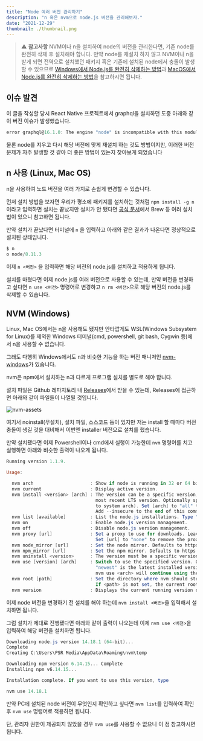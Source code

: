 ```yaml
---
title: "Node 여러 버전 관리하기"
description: "n 혹은 nvm으로 node.js 버전을 관리해보자."
date: "2021-12-29"
thumbnail: ./thumbnail.png
---
```


> ⚠️ **참고사항**
> NVM이나 n을 설치하여 node의 버전을 관리한다면, 기존 node를 완전히 삭제 후 설치해야 합니다.
> 만약 node를 재설치 하지 않고 NVM이나 n을 받게 되면 전역으로 설치했던 패키지 혹은 기존에 설치된 node에서 충돌이 발생할 수 있으므로 [Windows에서 Node.js를 완전히 삭제하는 방법](https://stackoverflow.com/questions/20711240/how-to-completely-remove-node-js-from-windows)과 [MacOS에서 Node.js를 완전히 삭제하는 방법](https://stackoverflow.com/questions/11177954/how-do-i-completely-uninstall-node-js-and-reinstall-from-beginning-mac-os-x?rq=1)을 참고하시면 됩니다.

## 이슈 발견

이 글을 작성할 당시 React Native 프로젝트에서 graphql을 설치하던 도중 아래와 같이 버전 이슈가 발생했습니다.

```powershell
error graphql@16.1.0: The engine "node" is incompatible with this module. Expected version "^12.22.0 || ^14.16.0 || >=16.0.0". Got "14.15.1"
```

물론 node를 지우고 다시 해당 버전에 맞게 재설치 하는 것도 방법이지만, 이러한 버전 문제가 자주 발생할 것 같아 더 좋은 방법이 있는지 찾아보게 되었습니다

## n 사용 (Linux, Mac OS)

n을 사용하여 노드 버전을 여러 가지로 손쉽게 변경할 수 있습니다.

먼저 설치 방법을 보자면 우리가 평소에 패키지를 설치하는 것처럼 `npm install -g n` 이라고 입력하면 설치는 끝났지만 설치가 안 됐다면 [공식 문서](https://github.com/tj/n)에서 Brew 등 여러 설치법이 있으니 참고하면 됩니다.

만약 설치가 끝났다면 터미널에 `n` 을 입력하고 아래와 같은 결과가 나온다면 정상적으로 설치된 상태입니다.

```powershell
$ n
ο node/8.11.3
```

이제 `n <버전>` 을 입력하면 해당 버전의 node.js를 설치하고 적용하게 됩니다.

설치를 마쳤다면 이제 node.js를 여러 버전으로 사용할 수 있는데, 만약 버전을 변경하고 싶다면 `n use <버전>` 명령어로 변경하고 `n rm <버전>`으로 해당 버전의 node.js를 삭제할 수 있습니다.

## NVM (Windows)

Linux, Mac OS에서는 n을 사용해도 됐지만 안타깝게도 WSL(Windows Subsystem for Linux)를 제외한 Windows 터미널(cmd, powershell, git bash, Cygwin 등)에서 n을 사용할 수 없습니다.

그래도 다행히 Windows에서도 n과 비슷한 기능을 하는 버전 매니저인 [nvm-windows](https://github.com/coreybutler/nvm-windows)가 있습니다.

nvm은 npm에서 설치하는 n과 다르게 프로그램 설치를 별도로 해야 합니다.

설치 파일은 Github 레파지토리 내 [Releases](https://github.com/coreybutler/nvm-windows/releases)에서 받을 수 있는데, Releases에 접근하면 아래와 같이 파일들이 나열될 것입니다.

![nvm-assets](./nvm-assets)

여기서 noinstall(무설치), 설치 파일, 소스코드 등이 있지만 저는 install 할 때마다 버전 충돌이 생길 것을 대비해서 이번엔 installer 버전으로 설치를 했습니다.

만약 설치됐다면 이제 Powershell이나 cmd에서 실행이 가능한데 `nvm` 명령어를 치고 실행하면 아래와 비슷한 출력이 나오게 됩니다.

```powershell
Running version 1.1.9.

Usage:

  nvm arch                     : Show if node is running in 32 or 64 bit mode.
  nvm current                  : Display active version.
  nvm install <version> [arch] : The version can be a specific version, "latest" for the latest current version, or "lts" for the
                                 most recent LTS version. Optionally specify whether to install the 32 or 64 bit version (defaults
                                 to system arch). Set [arch] to "all" to install 32 AND 64 bit versions.
                                 Add --insecure to the end of this command to bypass SSL validation of the remote download server.
  nvm list [available]         : List the node.js installations. Type "available" at the end to see what can be installed. Aliased as ls.
  nvm on                       : Enable node.js version management.
  nvm off                      : Disable node.js version management.
  nvm proxy [url]              : Set a proxy to use for downloads. Leave [url] blank to see the current proxy.
                                 Set [url] to "none" to remove the proxy.
  nvm node_mirror [url]        : Set the node mirror. Defaults to https://nodejs.org/dist/. Leave [url] blank to use default url.
  nvm npm_mirror [url]         : Set the npm mirror. Defaults to https://github.com/npm/cli/archive/. Leave [url] blank to default url.
  nvm uninstall <version>      : The version must be a specific version.
  nvm use [version] [arch]     : Switch to use the specified version. Optionally use "latest", "lts", or "newest".
                                 "newest" is the latest installed version. Optionally specify 32/64bit architecture.
                                 nvm use <arch> will continue using the selected version, but switch to 32/64 bit mode.
  nvm root [path]              : Set the directory where nvm should store different versions of node.js.
                                 If <path> is not set, the current root will be displayed.
  nvm version                  : Displays the current running version of nvm for Windows. Aliased as v.
```

이제 node 버전을 변경하기 전 설치를 해야 하는데 `nvm install <버전>`을 입력해서 설치하면 됩니다.

그럼 설치가 제대로 진행됐다면 아래와 같이 출력이 나오는데 이제 `nvm use <버전>`을 입력하여 해당 버전을 설치하면 됩니다.

```powershell
Downloading node.js version 14.18.1 (64-bit)...
Complete
Creating C:\Users\PSR Media\AppData\Roaming\nvm\temp

Downloading npm version 6.14.15... Complete
Installing npm v6.14.15...

Installation complete. If you want to use this version, type

nvm use 14.18.1
```

만약 PC에 설치된 node 버전이 무엇인지 확인하고 싶다면 `nvm list`를 입력하여 확인 후 `nvm use` 명령어로 적용하면 됩니다.

단, 관리자 권한이 제공되지 않았을 경우 `nvm use`를 사용할 수 없으니 이 점 참고하시면 됩니다.
